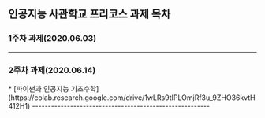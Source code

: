 인공지능 사관학교 프리코스 과제 목차
---------------------------------------------------

<h3>1주차 과제(2020.06.03)</h3>

----------------------------------------------------
<h3>2주차 과제(2020.06.14)</h3>
* [파이썬과 인공지능 기초수학] (https://colab.research.google.com/drive/1wLRs9tIPLOmjRf3u_9ZHO36kvtH412H1)
--------------------------------------------------------
